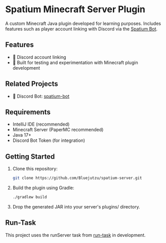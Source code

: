 # Spatium Minecraft Server Plugin

A custom Minecraft Java plugin developed for learning purposes. Includes features such as player account linking with Discord via the [Spatium Bot](https://github.com/Bluejutzu/spatium-bot).

## Features

- 🔗 Discord account linking
- 🧪 Built for testing and experimentation with Minecraft plugin development

## Related Projects

- 🤖 Discord Bot: [spatium-bot](https://github.com/Bluejutzu/spatium-bot)

## Requirements

- IntelliJ IDE (recommended)
- Minecraft Server (PaperMC recommended)
- Java 17+
- Discord Bot Token (for integration)

## Getting Started

1. Clone this repository:
   ```bash
   git clone https://github.com/Bluejutzu/spatium-server.git
   ```
2. Build the plugin using Gradle:
   ```bash
   ./gradlew build
   ```
3. Drop the generated JAR into your server's plugins/ directory.


## Run-Task
This project uses the runServer task from [run-task](https://github.com/jpenilla/run-task) in development. 
